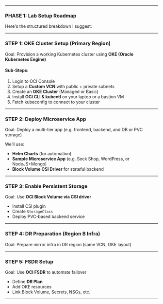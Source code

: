 
---

### PHASE 1: Lab Setup Roadmap

Here's the structured breakdown I suggest:

---

### **STEP 1: OKE Cluster Setup (Primary Region)**

Goal: Provision a working Kubernetes cluster using **OKE (Oracle Kubernetes Engine)**

#### Sub-Steps:

1. Login to OCI Console
2. Setup a **Custom VCN** with public + private subnets
3. Create an **OKE Cluster** (Managed or Basic)
4. Install **OCI CLI & kubectl** on your laptop or a bastion VM
5. Fetch kubeconfig to connect to your cluster

---

### **STEP 2: Deploy Microservice App**

Goal: Deploy a multi-tier app (e.g. frontend, backend, and DB or PVC storage)

We’ll use:

* **Helm Charts** (for automation)
* **Sample Microservice App** (e.g. Sock Shop, WordPress, or NodeJS+Mongo)
* **Block Volume CSI Driver** for stateful backend

---

### **STEP 3: Enable Persistent Storage**

Goal: Use **OCI Block Volume via CSI driver**

* Install CSI plugin
* Create `StorageClass`
* Deploy PVC-based backend service

---

### **STEP 4: DR Preparation (Region B Infra)**

Goal: Prepare mirror infra in DR region (same VCN, OKE layout)

---

### **STEP 5: FSDR Setup**

Goal: Use **OCI FSDR** to automate failover

* Define **DR Plan**
* Add OKE resources
* Link Block Volume, Secrets, NSGs, etc.

---


